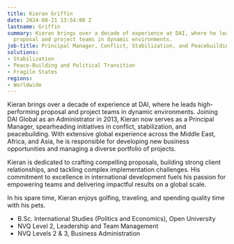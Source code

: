 ```yaml
---
title: Kieran Griffin
date: 2024-08-21 13:54:00 Z
lastname: Griffin
summary: Kieran brings over a decade of experience at DAI, where he leads high-performing
  proposal and project teams in dynamic environments.
job-title: Principal Manager, Conflict, Stabilization, and Peacebuilding
solutions:
- Stabilization
- Peace-Building and Political Transition
- Fragile States
regions:
- Worldwide
---
```


Kieran brings over a decade of experience at DAI, where he leads high-performing proposal and project teams in dynamic environments. Joining DAI Global as an Administrator in 2013, Kieran now serves as a Principal Manager, spearheading initiatives in conflict, stabilization, and peacebuilding. With extensive global experience across the Middle East, Africa, and Asia, he is responsible for developing new business opportunities and managing a diverse portfolio of projects.

Kieran is dedicated to crafting compelling proposals, building strong client relationships, and tackling complex implementation challenges. His commitment to excellence in international development fuels his passion for empowering teams and delivering impactful results on a global scale.

In his spare time, Kieran enjoys golfing, traveling, and spending quality time with his pets.

* B.Sc. International Studies (Politics and Economics), Open University
* NVQ Level 2, Leadership and Team Management
* NVQ Levels 2 & 3, Business Administration
